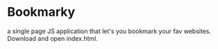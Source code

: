 # Bookmarky
a single page JS application that let's you bookmark your fav websites. Download and open index.html.
